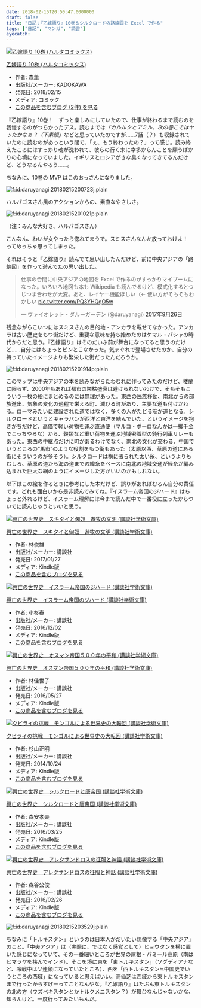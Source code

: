 ```yaml
---
date: 2018-02-15T20:50:47.0000000
draft: false
title: "日記：『乙嫁語り』10巻＆シルクロードの路線図を Excel で作る"
tags: ["日記", "マンガ", "読書"]
eyecatch: 
---
```

<p><div class="hatena-asin-detail"><a href="http://www.amazon.co.jp/exec/obidos/ASIN/4047348295/bestylesnet-22/"><img src="https://images-fe.ssl-images-amazon.com/images/I/51rnk25vLvL._SL160_.jpg" class="hatena-asin-detail-image" alt="乙嫁語り 10巻 (ハルタコミックス)" title="乙嫁語り 10巻 (ハルタコミックス)"></a><div class="hatena-asin-detail-info"><p class="hatena-asin-detail-title"><a href="http://www.amazon.co.jp/exec/obidos/ASIN/4047348295/bestylesnet-22/">乙嫁語り 10巻 (ハルタコミックス)</a></p><ul><li><span class="hatena-asin-detail-label">作者:</span> 森薫</li><li><span class="hatena-asin-detail-label">出版社/メーカー:</span> KADOKAWA</li><li><span class="hatena-asin-detail-label">発売日:</span> 2018/02/15</li><li><span class="hatena-asin-detail-label">メディア:</span> コミック</li><li><a href="http://d.hatena.ne.jp/asin/4047348295/bestylesnet-22" target="_blank">この商品を含むブログ (2件) を見る</a></li></ul></div><div class="hatena-asin-detail-foot"></div></div></p><p>『乙嫁語り』10巻！　ずっと楽しみにしていたので、仕事が終わるまで読むのを我慢するのがつらかったデス。読むまでは<i>「カルルクとアミル、次の巻こそはヤッたかなぁ？（下素顔」</i>などと思っていたのですが……7話（？）も収録されていたのに読むのがあっという間で、「ぇ、もう終わったの？」って感じ。読み終えたころにはすっかり魂が洗われて、彼らの行く末に幸多からんことを願うばかりの心境になっていました。イギリスとロシアがきな臭くなってきてるんだけど、どうなるんやろう……。</p><p>ちなみに、10巻の MVP はこのおっさんになりました。</p><p><span itemscope itemtype="http://schema.org/Photograph"><img src="20180215200723.jpg" alt="f:id:daruyanagi:20180215200723j:plain" title="f:id:daruyanagi:20180215200723j:plain" class="hatena-fotolife" itemprop="image"></span></p><p>ハルパゴスさん風のアクションからの、素直なやさしさ。</p><p><span itemscope itemtype="http://schema.org/Photograph"><img src="20180215201021.png" alt="f:id:daruyanagi:20180215201021p:plain" title="f:id:daruyanagi:20180215201021p:plain" class="hatena-fotolife" itemprop="image"></span></p><p>（注：みんな大好き、ハルパゴスさん）</p><p>こんなん、わいが女やったら惚れてまうで。スミスさんなんか放っておけよ！　ってめっちゃ思ってしまった。</p><p>それはそうと『乙嫁語り』読んでて思い出したんだけど、前に中央アジアの「路線図」を作って遊んでたの思い出した。</p><p><blockquote class="twitter-tweet" data-lang="ja"><p lang="ja" dir="ltr">仕事の合間に中央アジアの地図を Excel で作るのがすっかりマイブームになった。いろいろ地図も本も Wikipedia も読んでるけど、模式化するとつじつま合わせが大変。あと、レイヤー機能ほしい（← 使い方がそもそもおかしい <a href="https://t.co/PQ3YHQqO5w">pic.twitter.com/PQ3YHQqO5w</a></p>&mdash; ヴァイオレット・ダルーガーデン (@daruyanagi) <a href="https://twitter.com/daruyanagi/status/912804346244481024?ref_src=twsrc%5Etfw">2017年9月26日</a></blockquote><script async src="https://platform.twitter.com/widgets.js" charset="utf-8"></script></p><p>残念ながらこいつにはスミスさんの目的地・アンカラを載せてなかった。アンカラは古い歴史をもつ街だけど、重要な意味を持ち始めたのはケマル・パシャの時代からだと思う。『乙嫁語り』はそのだいぶ前が舞台になってると思うのだけど……自分にはちょっとピンとこなかった。気まぐれで登場させたのか、自分の持っていたイメージよりも繁栄した街だったんだろうか。</p><p><span itemscope itemtype="http://schema.org/Photograph"><img src="20180215201914.png" alt="f:id:daruyanagi:20180215201914p:plain" title="f:id:daruyanagi:20180215201914p:plain" class="hatena-fotolife" itemprop="image"></span></p><p>このマップは中央アジアの本を読みながらたわむれに作ってみたのだけど、楼蘭に限らず、2000年もあれば都市の栄枯盛衰は避けられないわけで、そもそもこういう一枚の絵にまとめるのには無理があった。東西の民族移動、南北からの部族進出、気象の変化の過程で栄える町、滅びる町があり、主要な道も付けかわる。ローマみたいに建設された道ではなく、多くの人がたどる筋が道となる。シルクロードというとキャラバンが西洋と東洋を結んでいた、というイメージを抱きがちだけど、高価で軽い荷物を運ぶ直通便（マルコ・ポーロなんかは一攫千金でこっちやろな）から、穀類など重い荷物を運ぶ地域密着型の鈍行列車リレーもあった。東西の中継点だけに町があるわけでなく、南北の文化が交わる、中国でいうところの“馬市”のような役割をもつ街もあった（太原以西、草原の道にある街にそういうのが多そう）。シルクロードは横に張られた太い糸、というよりもむしろ、草原の道から海の道までの緯糸をベースに南北の地域交通が経糸が編み込まれた巨大な網のようにイメージした方がいいのかもしれない。</p><p>以下はこの絵を作るときに参考にした本だけど、誤りがあればむろん自分の責任です。どれも面白いから是非読んでみてね。『イスラーム帝国のジハード』はちょっと外れるけど、イスラーム理解には今まで読んだ中で一番役に立ったからついでに読んじゃうといいと思う。</p><p><div class="hatena-asin-detail"><a href="http://www.amazon.co.jp/exec/obidos/ASIN/B01N4P6B7A/bestylesnet-22/"><img src="https://images-fe.ssl-images-amazon.com/images/I/611yAnnoKRL._SL160_.jpg" class="hatena-asin-detail-image" alt="興亡の世界史　スキタイと匈奴　遊牧の文明 (講談社学術文庫)" title="興亡の世界史　スキタイと匈奴　遊牧の文明 (講談社学術文庫)"></a><div class="hatena-asin-detail-info"><p class="hatena-asin-detail-title"><a href="http://www.amazon.co.jp/exec/obidos/ASIN/B01N4P6B7A/bestylesnet-22/">興亡の世界史　スキタイと匈奴　遊牧の文明 (講談社学術文庫)</a></p><ul><li><span class="hatena-asin-detail-label">作者:</span> 林俊雄</li><li><span class="hatena-asin-detail-label">出版社/メーカー:</span> 講談社</li><li><span class="hatena-asin-detail-label">発売日:</span> 2017/01/27</li><li><span class="hatena-asin-detail-label">メディア:</span> Kindle版</li><li><a href="http://d.hatena.ne.jp/asin/B01N4P6B7A/bestylesnet-22" target="_blank">この商品を含むブログを見る</a></li></ul></div><div class="hatena-asin-detail-foot"></div></div></p><p><div class="hatena-asin-detail"><a href="http://www.amazon.co.jp/exec/obidos/ASIN/B01MRNI650/bestylesnet-22/"><img src="https://images-fe.ssl-images-amazon.com/images/I/61yYcLIF00L._SL160_.jpg" class="hatena-asin-detail-image" alt="興亡の世界史　イスラーム帝国のジハード (講談社学術文庫)" title="興亡の世界史　イスラーム帝国のジハード (講談社学術文庫)"></a><div class="hatena-asin-detail-info"><p class="hatena-asin-detail-title"><a href="http://www.amazon.co.jp/exec/obidos/ASIN/B01MRNI650/bestylesnet-22/">興亡の世界史　イスラーム帝国のジハード (講談社学術文庫)</a></p><ul><li><span class="hatena-asin-detail-label">作者:</span> 小杉泰</li><li><span class="hatena-asin-detail-label">出版社/メーカー:</span> 講談社</li><li><span class="hatena-asin-detail-label">発売日:</span> 2016/12/02</li><li><span class="hatena-asin-detail-label">メディア:</span> Kindle版</li><li><a href="http://d.hatena.ne.jp/asin/B01MRNI650/bestylesnet-22" target="_blank">この商品を含むブログを見る</a></li></ul></div><div class="hatena-asin-detail-foot"></div></div></p><p><div class="hatena-asin-detail"><a href="http://www.amazon.co.jp/exec/obidos/ASIN/B01FXCIRKY/bestylesnet-22/"><img src="https://images-fe.ssl-images-amazon.com/images/I/51ncoNv5bkL._SL160_.jpg" class="hatena-asin-detail-image" alt="興亡の世界史　オスマン帝国５００年の平和 (講談社学術文庫)" title="興亡の世界史　オスマン帝国５００年の平和 (講談社学術文庫)"></a><div class="hatena-asin-detail-info"><p class="hatena-asin-detail-title"><a href="http://www.amazon.co.jp/exec/obidos/ASIN/B01FXCIRKY/bestylesnet-22/">興亡の世界史　オスマン帝国５００年の平和 (講談社学術文庫)</a></p><ul><li><span class="hatena-asin-detail-label">作者:</span> 林佳世子</li><li><span class="hatena-asin-detail-label">出版社/メーカー:</span> 講談社</li><li><span class="hatena-asin-detail-label">発売日:</span> 2016/05/27</li><li><span class="hatena-asin-detail-label">メディア:</span> Kindle版</li><li><a href="http://d.hatena.ne.jp/asin/B01FXCIRKY/bestylesnet-22" target="_blank">この商品を含むブログを見る</a></li></ul></div><div class="hatena-asin-detail-foot"></div></div></p><p><div class="hatena-asin-detail"><a href="http://www.amazon.co.jp/exec/obidos/ASIN/B00OKC22G4/bestylesnet-22/"><img src="https://images-fe.ssl-images-amazon.com/images/I/61njw3pG6WL._SL160_.jpg" class="hatena-asin-detail-image" alt="クビライの挑戦　モンゴルによる世界史の大転回 (講談社学術文庫)" title="クビライの挑戦　モンゴルによる世界史の大転回 (講談社学術文庫)"></a><div class="hatena-asin-detail-info"><p class="hatena-asin-detail-title"><a href="http://www.amazon.co.jp/exec/obidos/ASIN/B00OKC22G4/bestylesnet-22/">クビライの挑戦　モンゴルによる世界史の大転回 (講談社学術文庫)</a></p><ul><li><span class="hatena-asin-detail-label">作者:</span> 杉山正明</li><li><span class="hatena-asin-detail-label">出版社/メーカー:</span> 講談社</li><li><span class="hatena-asin-detail-label">発売日:</span> 2014/10/24</li><li><span class="hatena-asin-detail-label">メディア:</span> Kindle版</li><li><a href="http://d.hatena.ne.jp/asin/B00OKC22G4/bestylesnet-22" target="_blank">この商品を含むブログを見る</a></li></ul></div><div class="hatena-asin-detail-foot"></div></div></p><p><div class="hatena-asin-detail"><a href="http://www.amazon.co.jp/exec/obidos/ASIN/B01D06QMJS/bestylesnet-22/"><img src="https://images-fe.ssl-images-amazon.com/images/I/519R9JLrjGL._SL160_.jpg" class="hatena-asin-detail-image" alt="興亡の世界史　シルクロードと唐帝国 (講談社学術文庫)" title="興亡の世界史　シルクロードと唐帝国 (講談社学術文庫)"></a><div class="hatena-asin-detail-info"><p class="hatena-asin-detail-title"><a href="http://www.amazon.co.jp/exec/obidos/ASIN/B01D06QMJS/bestylesnet-22/">興亡の世界史　シルクロードと唐帝国 (講談社学術文庫)</a></p><ul><li><span class="hatena-asin-detail-label">作者:</span> 森安孝夫</li><li><span class="hatena-asin-detail-label">出版社/メーカー:</span> 講談社</li><li><span class="hatena-asin-detail-label">発売日:</span> 2016/03/25</li><li><span class="hatena-asin-detail-label">メディア:</span> Kindle版</li><li><a href="http://d.hatena.ne.jp/asin/B01D06QMJS/bestylesnet-22" target="_blank">この商品を含むブログを見る</a></li></ul></div><div class="hatena-asin-detail-foot"></div></div></p><p><div class="hatena-asin-detail"><a href="http://www.amazon.co.jp/exec/obidos/ASIN/B01BWMRJWG/bestylesnet-22/"><img src="https://images-fe.ssl-images-amazon.com/images/I/61wmDDr1FsL._SL160_.jpg" class="hatena-asin-detail-image" alt="興亡の世界史　アレクサンドロスの征服と神話 (講談社学術文庫)" title="興亡の世界史　アレクサンドロスの征服と神話 (講談社学術文庫)"></a><div class="hatena-asin-detail-info"><p class="hatena-asin-detail-title"><a href="http://www.amazon.co.jp/exec/obidos/ASIN/B01BWMRJWG/bestylesnet-22/">興亡の世界史　アレクサンドロスの征服と神話 (講談社学術文庫)</a></p><ul><li><span class="hatena-asin-detail-label">作者:</span> 森谷公俊</li><li><span class="hatena-asin-detail-label">出版社/メーカー:</span> 講談社</li><li><span class="hatena-asin-detail-label">発売日:</span> 2016/02/26</li><li><span class="hatena-asin-detail-label">メディア:</span> Kindle版</li><li><a href="http://d.hatena.ne.jp/asin/B01BWMRJWG/bestylesnet-22" target="_blank">この商品を含むブログを見る</a></li></ul></div><div class="hatena-asin-detail-foot"></div></div></p><p><span itemscope itemtype="http://schema.org/Photograph"><img src="20180215203529.jpg" alt="f:id:daruyanagi:20180215203529j:plain" title="f:id:daruyanagi:20180215203529j:plain" class="hatena-fotolife" itemprop="image"></span></p><p>ちなみに「トルキスタン」というのは日本人がだいたい想像する「中央アジア」のこと。「中央アジア」は（実際に、ではなく感覚として）ヒョウタンを横に置いた感じになっていて、その一番細いところが世界の屋根・パミール高原（南はヒマラヤを挟んでインド）。そこを境に東を「東トルキスタン」（ソグディアナなど、冷戦中はソ連領になっていたところ）、西を「西トルキスタン≒中国史でいうところの西域」になっていると思えばいい。高仙芝は西域から東トルキスタンまで行ったからすげーってことなんやな。『乙嫁語り』はたぶん東トルキスタンの北の方（ウズベキスタンとかトルクメニスタン？）が舞台なんじゃないかな、知らんけど。一度行ってみたいもんだ。</p>
